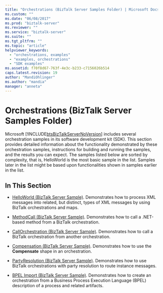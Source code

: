 ```yaml
---
title: "Orchestrations (BizTalk Server Samples Folder) | Microsoft Docs"
ms.custom: ""
ms.date: "06/08/2017"
ms.prod: "biztalk-server"
ms.reviewer: ""
ms.service: "biztalk-server"
ms.suite: ""
ms.tgt_pltfrm: ""
ms.topic: "article"
helpviewer_keywords: 
  - "orchestrations, examples"
  - "examples, orchestrations"
  - "SDK examples"
ms.assetid: f70f8d67-763f-4e3c-b233-c7156026b514
caps.latest.revision: 19
author: "MandiOhlinger"
ms.author: "mandia"
manager: "anneta"
---
```

# Orchestrations (BizTalk Server Samples Folder)
Microsoft [!INCLUDE[btsBizTalkServerNoVersion](../includes/btsbiztalkservernoversion-md.md)] includes several orchestration samples in its software development kit (SDK). This section provides detailed information about the functionality demonstrated by these orchestration samples, instructions for building and running the samples, and the results you can expect. The samples listed below are sorted by complexity, that is, HelloWorld is the most basic sample in the list. Samples later in the list might be based upon functionalities shown in samples earlier in the list.  
  
## In This Section  
  
-   [HelloWorld (BizTalk Server Sample)](../core/helloworld-biztalk-server-sample.md). Demonstrates how to process XML messages into related, but distinct, types of XML messages by using BizTalk orchestrations and maps.  
  
-   [MethodCall (BizTalk Server Sample)](../core/methodcall-biztalk-server-sample.md). Demonstrates how to call a .NET-based method from a BizTalk orchestration.  
  
-   [CallOrchestration (BizTalk Server Sample)](../core/callorchestration-biztalk-server-sample.md). Demonstrates how to call a BizTalk orchestration from another orchestration.  
  
-   [Compensation (BizTalk Server Sample)](../core/compensation-biztalk-server-sample.md). Demonstrates how to use the **Compensate** shape in an orchestration.  
  
-   [PartyResolution (BizTalk Server Sample)](../core/partyresolution-biztalk-server-sample.md). Demonstrates how to use BizTalk orchestrations with party resolution to route instance messages.  
  
-   [BPEL Import (BizTalk Server Sample)](../core/bpel-import-biztalk-server-sample.md). Demonstrates how to create an orchestration from a Business Process Execution Language (BPEL) description of a process and related artifacts.